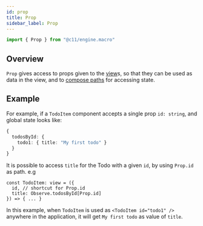 ```yaml
---
id: prop
title: Prop
sidebar_label: Prop
---
```


```ts
import { Prop } from "@c11/engine.macro"
```

## Overview
`Prop` gives access to props given to the [view](/docs/api/view)s, so that they
can be used as data in the view, and to [compose
paths](/docs/concepts/path-composition) for accessing state.

## Example

For example, if a `TodoItem` component accepts a single prop `id: string`, and
global state looks like:

```ts
{
  todosById: {
    todo1: { title: "My first todo" }
  }
}
```

It is possible to access `title` for the Todo with a given `id`, by using
`Prop.id` as path. e.g

```tsx
const TodoItem: view = ({
  id, // shortcut for Prop.id
  title: Observe.todosById[Prop.id]
}) => { ... }
```

In this example, when `TodoItem` is used as `<TodoItem id="todo1" />` anywhere
in the application, it will get `My first todo` as value of `title`.
